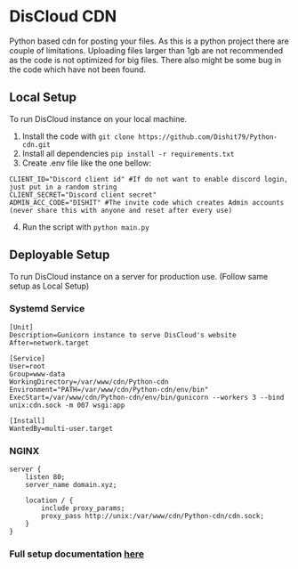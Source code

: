 # DisCloud CDN
Python based cdn for posting your files. As this is a python project there are couple of limitations. Uploading files larger than 1gb are not recommended as the code is not optimized for big files. There also might be some bug in the code which have not been found.

## Local Setup
To run DisCloud instance on your local machine.

1. Install the code with `git clone https://github.com/Dishit79/Python-cdn.git`
2. Install all dependencies `pip install -r requirements.txt`
3. Create .env file like the one bellow:
```
CLIENT_ID="Discord client id" #If do not want to enable discord login, just put in a random string
CLIENT_SECRET="Discord client secret"
ADMIN_ACC_CODE="DISHIT" #The invite code which creates Admin accounts (never share this with anyone and reset after every use)
```
4. Run the script with `python main.py`




## Deployable Setup
To run DisCloud instance on a server for production use. (Follow same setup as Local Setup)


### Systemd Service

```
[Unit]
Description=Gunicorn instance to serve DisCloud's website
After=network.target

[Service]
User=root
Group=www-data
WorkingDirectory=/var/www/cdn/Python-cdn
Environment="PATH=/var/www/cdn/Python-cdn/env/bin"
ExecStart=/var/www/cdn/Python-cdn/env/bin/gunicorn --workers 3 --bind unix:cdn.sock -m 007 wsgi:app

[Install]
WantedBy=multi-user.target
```

### NGINX

```
server {
    listen 80;
    server_name domain.xyz;

    location / {
        include proxy_params;
        proxy_pass http://unix:/var/www/cdn/Python-cdn/cdn.sock;
    }
}
```
### Full setup documentation [here](https://www.digitalocean.com/community/tutorials/how-to-serve-flask-applications-with-gunicorn-and-nginx-on-ubuntu-18-04)
